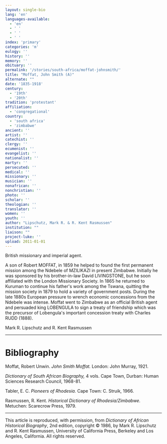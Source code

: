 ```yaml
---
layout: single-bio
lang: 'en'
languages-available:
  - 'en'
  - ' '
  - ' '
  - ' '
index: 'primary'
categories: 'm'
eulogy: ''
history: ''
memory: ''
obituary: ''
permalink: '/stories/south-africa/moffat-johnsmith/'
title: "Moffat, John Smith (A)"
alternate: ""
date: '1835-1918'
century:
  - '19th'
  - '20th'
tradition: 'protestant'
affiliation:
  - 'congregational'
country:
  - 'south africa'
  - 'zimbabwe'
ancient: ''
artist: ''
catechist: ''
clergy: ''
ecumenist: ''
evangelist: ''
nationalist: ''
martyr: ''
persecuted: ''
medical: ''
missionary: ''
musician: ''
nonafrican: ''
nonchristian: ''
photo: ''
scholar: ''
theologian: ''
translator: ''
women: ''
youth: ''
author: "Lipschutz, Mark R. & R. Kent Rasmussen"
institution: ""
liaison: ""
project-luke: ''
upload: 2011-01-01
---
```




British missionary and imperial agent.

A son of Robert MOFFAT, in 1859 he helped to found the first permanent mission among the Ndebele of MZILIKAZI in present Zimbabwe.  Initially he was sponsored by his brother-in-law David LIVINGSTONE, but he soon affiliated with the London Missionary Society.  In 1865 he returned to Kuruman to continue his father's work among the Tswana, quitting the mission society in 1879 to hold a variety of government posts.  During the late 1880s European pressure to wrench economic concessions from the Ndebele was intense.  Moffat went to Zimbabwe as an official British agent and persuaded king LOBENGULA to sign a treaty of friendship which was the precursor of Lobengula's important concession treaty with Charles RUDD (1888).

Mark R. Lipschutz and R. Kent Rasmussen

---

# Bibliography

Moffat, Robert Unwin.  *John Smith Moffat.*  London: John Murray, 1921.

*Dictionary of South African Biography,* 4 vols.  Cape Town, Durban: Human Sciences Research Council, 1968-81.

Tabler, E. C.  *Pioneers of Rhodesia.*  Cape Town: C. Struik, 1966.

Rasmussen, R. Kent.  *Historical Dictionary of Rhodesia/Zimbabwe.*  Metuchen: Scarecrow Press, 1979.

---

This article is reproduced, with permission, from *Dictionary of African Historical Biography*, 2nd edition, copyright &copy; 1986, by Mark R. Lipschutz and R. Kent Rasmussen,  University of California Press, Berkeley and Los Angeles, California.  All rights reserved.
